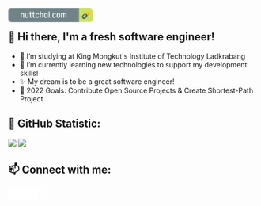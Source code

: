 [<img align="left" alt="nuttchai.com" height="28.5px" src="./icons/nuttchai-web-btn.png" />][website]
<br />

## 🔭 Hi there, I'm a fresh software engineer!

- 🔭 I’m studying at King Mongkut's Institute of Technology Ladkrabang
- 🌱 I’m currently learning new technologies to support my development skills!
- ✨ My dream is to be a great software engineer!
- 🥅 2022 Goals: Contribute Open Source Projects & Create Shortest-Path Project
  <br />

## 👯 GitHub Statistic:

![](https://github.com/nuttchai/GitHubStatistic/blob/master/generated/overview.svg)
![](https://github.com/nuttchai/GitHubStatistic/blob/master/generated/languages.svg)
<br />

## 📫 Connect with me:

[<img align="left" alt="nuttchai.com" height="23px" src="./icons/world.png" />][website]
[<img align="left" alt="nuttchai | LinkedIn" height="23px" src="./icons/linkedin.png" />][linkedin]
[<img align="left" alt="nuttchai | Facebook" height="23px" src="./icons/facebook.png" />][linkedin]
[<img align="left" alt="nuttchai | Medium" height="23px" src="./icons/medium.png" />][linkedin]

[website]: https://www.nuttchai.com
[linkedin]: https://www.linkedin.com/in/nuttchai/

<!--
**nuttchai/nuttchai** is a ✨ _special_ ✨ repository because its `README.md` (this file) appears on your GitHub profile.

Here are some ideas to get you started:

- 🔭 I’m currently working on ...
- 🌱 I’m currently learning ...
- 👯 I’m looking to collaborate on ...
- 🤔 I’m looking for help with ...
- 💬 Ask me about ...
- 📫 How to reach me: ...
- 😄 Pronouns: ...
- ⚡ Fun fact: ...
-->
